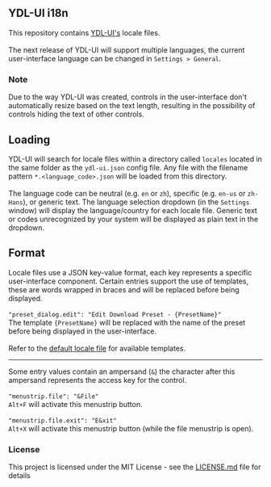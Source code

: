 ## YDL-UI i18n
This repository contains [YDL-UI's](https://github.com/Maxstupo/ydl-ui) locale files.
<br><br>
The next release of YDL-UI will support multiple languages, the current user-interface language can be changed in `Settings > General`.

### Note
Due to the way YDL-UI was created, controls in the user-interface don't automatically resize based on the text length, resulting in the possibility of controls hiding the text of other controls.

## Loading
YDL-UI will search for locale files within a directory called `locales` located in the same folder as the `ydl-ui.json` config file. Any file with the filename pattern `*.<language_code>.json` will be loaded from this directory. <br><br>The language code can be neutral (e.g. `en` or `zh`), specific (e.g. `en-us` or `zh-Hans`), or generic text. 
The language selection dropdown (in the `Settings` window) will display the language/country for each locale file. Generic text or codes unrecognized by your system will be displayed as plain text in the dropdown.

## Format
Locale files use a JSON key-value format, each key represents a specific user-interface component. Certain entries support the use of templates, these are words wrapped in braces and will be replaced before being displayed.<br><br>
`"preset_dialog.edit": "Edit Download Preset - {PresetName}"`<br>
The template `{PresetName}` will be replaced with the name of the preset before being displayed in the user-interface.<br><br>
Refer to the [default locale file](https://github.com/Maxstupo/ydl-ui_i18n/blob/master/locales/en/default.en.json) for available templates.<br>
***
Some entry values contain an ampersand (`&`) the character after this ampersand represents the access key for the control.<br><br>
`"menustrip.file": "&File"`<br>
`Alt+F` will activate this menustrip button.<br><br>
`"menustrip.file.exit": "E&xit"`<br>
`Alt+X` will activate this menustrip button (while the file menustrip is open).

### License

This project is licensed under the MIT License - see the [LICENSE.md](LICENSE.md) file for details